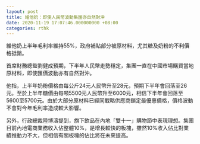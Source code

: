 ```yaml
---
layout: post
title: 維他奶：即使人民幣波動集團亦自然對沖
date: 2020-11-19 17:07:46.000000000 +08:00
categories: rthk
---
```


維他奶上半年毛利率維持55%，政府補貼部分被原材料，尤其糖及奶粉的不利價格抵銷。

首席財務總監劉健成預期，下半年人民幣走勢穩定，集團一直在中國市場購買當地原材料，即使匯價波動亦有自然對沖。

他指，上半年奶粉價格由每公斤24元人民幣升至28元，預期下半年會回落至26元。至於上半年糖價由每噸5500元人民幣升至6000元，相信下半年會回落至5600至5700元。由於大部分原材料已經同戰略供應商鎖定最優惠價格，價格波動不會對今年毛利率造成較大影響。

另外，行政總裁陸博濤提到，旗下飲品在內地「雙十一」購物節中表現理想。集團目前內地電商業務收入佔整體10%，是增長較快的板塊，雖然10%收入佔比對業績推動力不大，但相信有關板塊的佔比將在未來提高。

